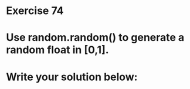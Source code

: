 # Exercise 74
# Use random.random() to generate a random float in [0,1].





# Write your solution below:
